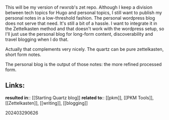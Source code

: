 
This will be my version of rwxrob's zet repo. Although I keep a division between tech topics for Hugo and personal topics, I still want to publish my personal notes in a low-threshold fashion. The personal wordpress blog does not serve that need. It's still a bit of a hassle. I want to integrate it in the Zettelkasten method and that doesn't work with the wordpress setup, so I'll just use the personal blog for long-form content, discoverability and travel blogging when I do that. 

Actually that complements very nicely. The quartz can be pure zettelkasten, short form notes. 

The personal blog is the output of those notes: the more refined processed form. 


## Links:

**resulted in**:: [[Starting Quartz blog]]
**related to**:: [[pkm]], [[PKM Tools]], [[Zettelkasten]], [[writing]], [[blogging]]


202403290626
